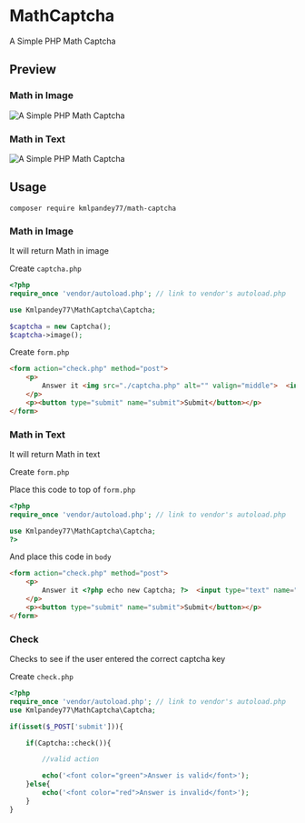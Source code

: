 # MathCaptcha
A Simple PHP Math Captcha



## Preview
### Math in Image
![A Simple PHP Math Captcha](https://raw.githubusercontent.com/kmlpandey77/MathCaptcha/master/PreviewImage.png "Captcha Preview")

### Math in Text
![A Simple PHP Math Captcha](https://raw.githubusercontent.com/kmlpandey77/MathCaptcha/master/PreviewText.png "Captcha Preview")


## Usage

```
composer require kmlpandey77/math-captcha

```



### Math in Image
It will return Math in image

Create `captcha.php`

```php
<?php
require_once 'vendor/autoload.php'; // link to vendor's autoload.php

use Kmlpandey77\MathCaptcha\Captcha;

$captcha = new Captcha();
$captcha->image();
```

Create `form.php`

```html
<form action="check.php" method="post">
    <p>
        Answer it <img src="./captcha.php" alt="" valign="middle">  <input type="text" name="captcha">
    </p>
    <p><button type="submit" name="submit">Submit</button></p>
</form>
```

### Math in Text
It will return Math in text

Create `form.php`

Place this code to top of `form.php`
```php
<?php
require_once 'vendor/autoload.php'; // link to vendor's autoload.php

use Kmlpandey77\MathCaptcha\Captcha;
?>
```

And place this code in `body`
```html
<form action="check.php" method="post">
    <p>
        Answer it <?php echo new Captcha; ?>  <input type="text" name="captcha">
    </p>
    <p><button type="submit" name="submit">Submit</button></p>
</form>
```


### Check
Checks to see if the user entered the correct captcha key

Create `check.php`

```php
<?php
require_once 'vendor/autoload.php'; // link to vendor's autoload.php
use Kmlpandey77\MathCaptcha\Captcha;

if(isset($_POST['submit'])){

	if(Captcha::check()){

        //valid action

        echo('<font color="green">Answer is valid</font>');
	}else{
		echo('<font color="red">Answer is invalid</font>');
	}
}
```
